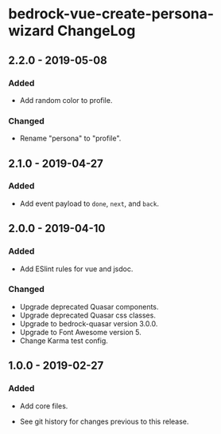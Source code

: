 # bedrock-vue-create-persona-wizard ChangeLog

## 2.2.0 - 2019-05-08

### Added
- Add random color to profile.

### Changed
- Rename "persona" to "profile".

## 2.1.0 - 2019-04-27

### Added
- Add event payload to `done`, `next`, and `back`.

## 2.0.0 - 2019-04-10

### Added
- Add ESlint rules for vue and jsdoc.

### Changed
- Upgrade deprecated Quasar components.
- Upgrade deprecated Quasar css classes.
- Upgrade to bedrock-quasar version 3.0.0.
- Upgrade to Font Awesome version 5.
- Change Karma test config.

## 1.0.0 - 2019-02-27

### Added
- Add core files.

- See git history for changes previous to this release.

